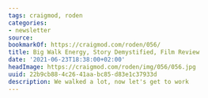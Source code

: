 ```yaml
---
tags: craigmod, roden
categories:
- newsletter
source:
bookmarkOf: https://craigmod.com/roden/056/
title: Big Walk Energy, Story Demystified, Film Review
date: '2021-06-23T18:38:00+02:00'
headImage: https://craigmod.com/roden/img/056/056.jpg
uuid: 22b9cb88-4c26-41aa-bc85-d83e1c37933d
description: We walked a lot, now let's get to work
---
```

